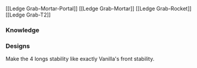 [[Ledge Grab-Mortar-Portal]] [[Ledge Grab-Mortar]]
[[Ledge Grab-Rocket]]
[[Ledge Grab-T2]]
### Knowledge

### Designs
Make the 4 longs stability like exactly Vanilla's front stability.